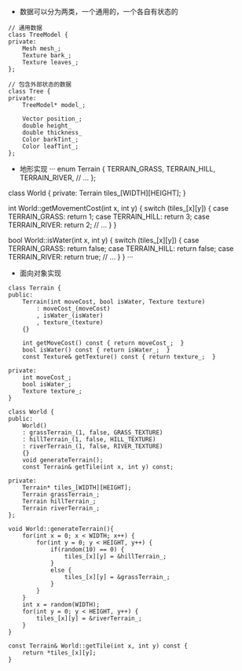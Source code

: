 * 数据可以分为两类，一个通用的，一个各自有状态的
```
// 通用数据
class TreeModel {
private:
    Mesh mesh_;
    Texture bark_;
    Texture leaves_;
};

// 包含外部状态的数据
class Tree {
private:
    TreeModel* model_;

    Vector position_;
    double height_
    double thickness_
    Color barkTint_;
    Color leafTint_;
};
```
* 地形实现
···
enum Terrain {
    TERRAIN_GRASS,
    TERRAIN_HILL,
    TERRAIN_RIVER,
    // ...
};

class World {
private:
    Terrain tiles_[WIDTH][HEIGHT];
}

int World::getMovementCost(int x, int y) {
    switch (tiles_[x][y]) {
    case TERRAIN_GRASS: return 1;
    case TERRAIN_HILL: return 3;
    case TERRAIN_RIVER: return 2;
    // ...
    }
}

bool World::isWater(int x, int y) {
    switch (tiles_[x][y]) {
    case TERRAIN_GRASS: return false;
    case TERRAIN_HILL: return false;
    case TERRAIN_RIVER: return true;
    // ...
    }
}
···
* 面向对象实现
```
class Terrain {
public:
    Terrain(int moveCost, bool isWater, Texture texture)
        : moveCost_(moveCost)
        , isWater_(isWater)
        , texture_(texture)
    {}

    int getMoveCost() const { return moveCost_;  }
    bool isWater() const { return isWater_;  }
    const Texture& getTexture() const { return texture_;  }

private:
    int moveCost_;
    bool isWater_;
    Texture texture_;
}

class World {
public:
    World() 
    : grassTerrain_(1, false, GRASS_TEXTURE)
    : hillTerrain_(1, false, HILL_TEXTURE)
    : riverTerrain_(1, false, RIVER_TEXTURE)
    {}
    void generateTerrain();
    const Terrain& getTile(int x, int y) const;

private:
    Terrain* tiles_[WIDTH][HEIGHT];
    Terrain grassTerrain_;
    Terrain hillTerrain_;
    Terrain riverTerrain_;
};

void World::generateTerrain(){
    for(int x = 0; x < WIDTH; x++) {
        for(int y = 0; y < HEIGHT, y++) {
            if(random(10) == 0) {
                tiles_[x][y] = &hillTerrain_;
            }
            else {
                tiles_[x][y] = &grassTerrain_;
            }
        }
    }
    int x = random(WIDTH);
    for(int y = 0; y < HEIGHT, y++) {
        tiles_[x][y] = &riverTerrain_;
    }
}

const Terrain& World::getTile(int x, int y) const {
    return *tiles_[x][y];
}
```